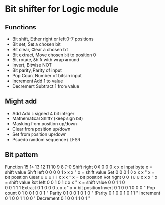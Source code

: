 # Bit shifter for Logic module
## Functions
- Bit shift,    Either right or left 0-7 positions
- Bit set,      Set a chosen bit
- Bit clear,    Clear a chosen bit
- Bit extract,  Move chosen bit to position 0
- Bit rotate,   Shift with wrap around
- Invert,       Bitwise NOT
- Bit parity,   Parity of input
- Pop Count     Number of bits in input
- Increment     Add 1 to value
- Decrement     Subtract 1 from value

## Might add
- Add           Add a signed 4 bit integer
- Mathematical Shift? (keep sign bit)
- Masking from position up/down
- Clear from position up/down
- Set from position up/down
- Psuedo random sequence / LFSR

## Bit pattern
Function    15  14  13  12  11  10  9   8   7-0
Shift right 0   0   0   0   0   x   x   x   input byte  x = shift value
Shift left  0   0   0   0   1   x   x   x   "           x = shift value
Set         0   0   0   1   0   x   x   x   "           x = bit position
Clear       0   0   0   1   1   x   x   x   "           x = bit position
Rot right   0   0   1   0   0   x   x   x   "           x = shift value
Rot left    0   0   1   0   1   x   x   x   "           x = shift value
            0   0   1   1   0   
            0   0   1   1   1
Extract     0   1   0   0   0   x   x   x   "           x = bit position
Invert      0   1   0   0   1   0   0   0   "
Pop count   0   1   0   0   1   0   0   1   "
Parity      0   1   0   0   1   0   1   0   "
!Parity     0   1   0   0   1   0   1   1   "
Increment   0   1   0   0   1   1   0   0   "
Decrement   0   1   0   0   1   1   0   1   "
